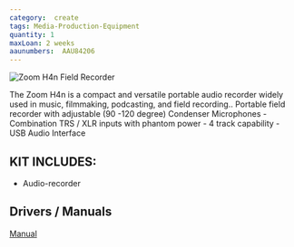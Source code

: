 ```yaml
---
category:  create
tags: Media-Production-Equipment
quantity: 1
maxLoan: 2 weeks
aaunumbers:  AAU84206
---
```

![Zoom H4n Field Recorder](https://www.zoom.co.jp/sites/default/files/products/downloads/images/H4n_both-sides_0.jpg)

The Zoom H4n is a compact and versatile portable audio recorder widely used in music, filmmaking, podcasting, and field recording.. Portable field recorder with adjustable (90  -120 degree) Condenser Microphones - Combination TRS / XLR inputs with phantom power - 4 track capability - USB Audio Interface
## KIT INCLUDES:
-  Audio-recorder

## Drivers / Manuals
[Manual](https://zoomcorp.com/media/documents/H4n-manual.pdf)



